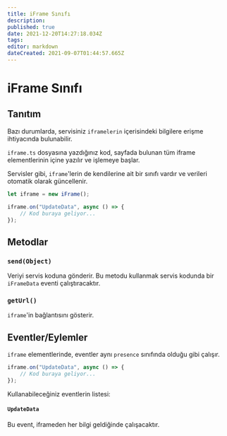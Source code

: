```yaml
---
title: iFrame Sınıfı
description:
published: true
date: 2021-12-20T14:27:18.034Z
tags:
editor: markdown
dateCreated: 2021-09-07T01:44:57.665Z
---
```


# iFrame Sınıfı

## Tanıtım

Bazı durumlarda, servisiniz `iframelerin` içerisindeki bilgilere erişme ihtiyacında bulunabilir.

`iframe.ts` dosyasına yazdığınız kod, sayfada bulunan tüm iframe elementlerinin içine yazılır ve işlemeye başlar.

Servisler gibi, `iframe`'lerin de kendilerine ait bir sınıfı vardır ve verileri otomatik olarak güncellenir.

```ts
let iframe = new iFrame();

iframe.on("UpdateData", async () => {
    // Kod buraya geliyor...
});
```

## Metodlar

### `send(Object)`
Veriyi servis koduna gönderir. Bu metodu kullanmak servis kodunda bir `iFrameData` eventi çalıştıracaktır.

### `getUrl()`
`iframe`'in bağlantısını gösterir.

## Eventler/Eylemler
`iframe` elementlerinde, eventler aynı `presence` sınıfında olduğu gibi çalışır.

```ts
iframe.on("UpdateData", async () => {
    // Kod buraya geliyor...
});
```

Kullanabileceğiniz eventlerin listesi:

#### `UpdateData`

Bu event, iframeden her bilgi geldiğinde çalışacaktır.
